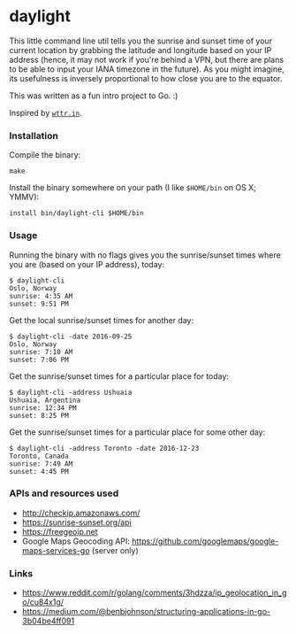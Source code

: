 # daylight

This little command line util tells you the sunrise and sunset time of your
current location by grabbing the latitude and longitude based on your IP
address (hence, it may not work if you're behind a VPN, but there are plans to
be able to input your IANA timezone in the future). As you might imagine, its
usefulness is inversely proportional to how close you are to the equator.

This was written as a fun intro project to Go. :)

Inspired by [`wttr.in`](https://github.com/chubin/wttr.in).


### Installation

Compile the binary:

    make

Install the binary somewhere on your path (I like `$HOME/bin` on OS X; YMMV):

    install bin/daylight-cli $HOME/bin


### Usage

Running the binary with no flags gives you the sunrise/sunset times where you
are (based on your IP address), today:

    $ daylight-cli
    Oslo, Norway
    sunrise: 4:35 AM
    sunset: 9:51 PM

Get the local sunrise/sunset times for another day:

    $ daylight-cli -date 2016-09-25
    Oslo, Norway
    sunrise: 7:10 AM
    sunset: 7:06 PM

Get the sunrise/sunset times for a particular place for today:

    $ daylight-cli -address Ushuaia
    Ushuaia, Argentina
    sunrise: 12:34 PM
    sunset: 8:25 PM

Get the sunrise/sunset times for a particular place for some other day:

    $ daylight-cli -address Toronto -date 2016-12-23
    Toronto, Canada
    sunrise: 7:49 AM
    sunset: 4:45 PM


### APIs and resources used

* <http://checkip.amazonaws.com/>
* <https://sunrise-sunset.org/api>
* <https://freegeoip.net>
* Google Maps Geocoding API: <https://github.com/googlemaps/google-maps-services-go> (server only)


### Links

* <https://www.reddit.com/r/golang/comments/3hdzza/ip_geolocation_in_go/cu84x1g/>
* <https://medium.com/@benbjohnson/structuring-applications-in-go-3b04be4ff091>
